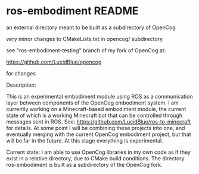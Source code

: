 # ros-embodiment README

an external directory meant to be built as a subdirectory of OpenCog

*very* minor changes to CMakeLists.txt in opencog/ subdirectory


see "ros-embodiment-testing" branch of my fork of OpenCog at:

  https://github.com/LucidBlue/opencog

for changes



Description:

This is an experimental embodiment module using ROS as a communication layer between components of the OpenCog embodiment system. I am currently working on a Minecraft-based embodiment module, the current state of which is a working Minecraft bot that can be controlled through messages sent in ROS. See: https://github.com/LucidBlue/ros-to-minecraft for details. At some point I will be combining these projects into one, and eventually merging with the current OpenCog embodiment project, but that will be far in the future. At this stage everything is experimental.

Current state:
I am able to use OpenCog libraries in my own code as if they exist in a relative directory, due to CMake build conditions. The directory ros-embodiment is built as a subdirectory of the OpenCog fork.
